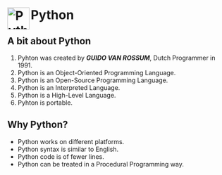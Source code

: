 # Python <img align="left" alt="Python" width="50px" src="https://upload.wikimedia.org/wikipedia/commons/c/c3/Python-logo-notext.svg"/>

## A bit about Python
1. Pyhton was created by ***GUIDO VAN ROSSUM***, Dutch Programmer in 1991.
2. Python is an Object-Oriented Programming Language.
3. Python is an Open-Source Programming Language.
4. Python is an Interpreted Language.
5. Python is a High-Level Language.
6. Pyhton is portable.

## Why Python?
* Python works on different platforms.
* Python syntax is similar to English.
* Python code is of fewer lines.
* Python can be treated in a Procedural Programming way.

